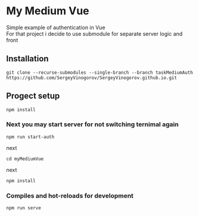 # My Medium Vue

Simple example of authentication in Vue <br>
For that project i decide to use submodule for separate server logic and front

## Installation

```
git clone --recurse-submodules --single-branch --branch taskMediumAuth https://github.com/SergeyVinogorov/SergeyVinogorov.github.io.git
```

## Progect setup

```
npm install
```

### Next you may start server for not switching ternimal again

```
npm run start-auth
```

next

```
cd myMediumVue
```

next

```
npm install
```

### Compiles and hot-reloads for development

```
npm run serve
```
